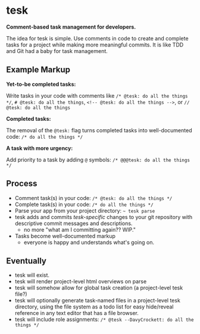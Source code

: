 # tesk
**Comment-based task management for developers.**

The idea for tesk is simple. Use comments in code to create and complete tasks for a project while making more meaningful commits. It is like TDD and Git had a baby for task management.

## Example Markup 

**Yet-to-be completed tasks:**

Write tasks in your code with comments like `/* @tesk: do all the things */`, `# @tesk: do all the things`, `<!-- @tesk: do all the things -->`, or `// @tesk: do all the things`

**Completed tasks:**

The removal of the `@tesk:` flag turns completed tasks into well-documented code: `/* do all the things */`

**A task with more urgency:**

Add priority to a task by adding `@` symbols: `/* @@@tesk: do all the things */`

## Process
- Comment task(s) in your code: `/* @tesk: do all the things */`
- Complete task(s) in your code: `/* do all the things */`
- Parse your app from your project directory: `~ tesk parse`
- tesk adds and commits *tesk-specific* changes to your git repository with descriptive commit messages and descriptions.
  - no more "what am I committing again?? WIP."
- Tasks become well-documented markup
  - everyone is happy and understands what's going on.
 
## Eventually
- tesk will exist.
- tesk will render project-level html overviews on parse
- tesk will somehow allow for global task creation (a project-level tesk file?)
- tesk will optionally generate task-named files in a project-level tesk directory, using the file system as a todo list for easy hide/reveal reference in any text editor that has a file browser.
- tesk will include role assignments: `/* @tesk --DavyCrockett: do all the things */`
